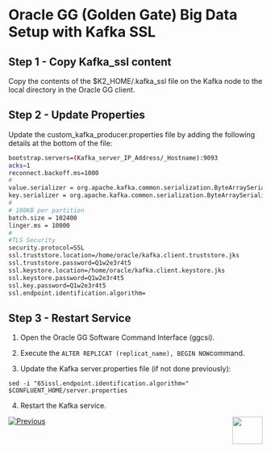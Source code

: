 # Oracle GG (Golden Gate) Big Data Setup with Kafka SSL

## Step 1	- Copy Kafka_ssl content

Copy the contents of the $K2_HOME/.kafka_ssl file on the Kafka node to the local directory in the Oracle GG client.


## Step 2 - Update Properties	

Update the custom_kafka_producer.properties file by adding the following details at the bottom of the file:

```bash
bootstrap.servers=(Kafka_server_IP_Address/_Hostname):9093
acks=1
reconnect.backoff.ms=1000
#
value.serializer = org.apache.kafka.common.serialization.ByteArraySerializer
key.serializer = org.apache.kafka.common.serialization.ByteArraySerializer
#
# 100KB per partition
batch.size = 102400
linger.ms = 10000
#
#TLS Security
security.protocol=SSL
ssl.truststore.location=/home/oracle/kafka.client.truststore.jks
ssl.truststore.password=Q1w2e3r4t5 
ssl.keystore.location=/home/oracle/kafka.client.keystore.jks
ssl.keystore.password=Q1w2e3r4t5
ssl.key.password=Q1w2e3r4t5
ssl.endpoint.identification.algorithm=
```

## Step 3 - Restart Service

1. Open the Oracle GG Software Command Interface (ggcsi).

2. Execute the ```ALTER REPLICAT (replicat_name), BEGIN NOW```command. 


3. Update the Kafka server.properties file (if not done previously):

```sed -i "65issl.endpoint.identification.algorithm=" $CONFLUENT_HOME/server.properties```

 4. Restart the Kafka service.


[![Previous](/articles/images/Previous.png)](/articles/99_fabric_infras/devops/04_kafka_hardening.md)[<img align="right" width="60" height="54" src="/articles/images/Next.png">](/articles/99_fabric_infras/devops/06_fabric_kafkaSSL_support.md)
